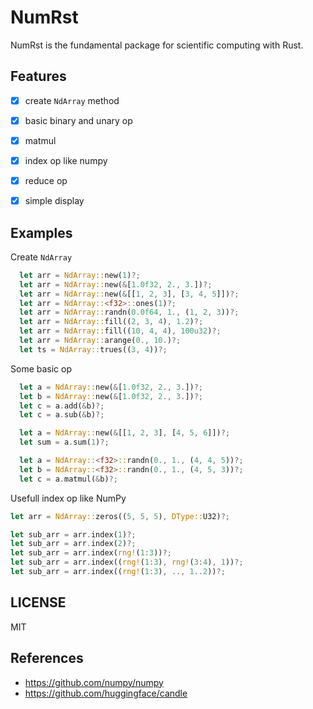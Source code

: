 # NumRst

NumRst is the fundamental package for scientific computing with Rust.



## Features

- [x] create `NdArray` method
- [x] basic binary and unary op
- [x] matmul 
- [x] index op like numpy
- [x] reduce op 
- [x] simple display 



## Examples

Create `NdArray`

```rust
  let arr = NdArray::new(1)?;
  let arr = NdArray::new(&[1.0f32, 2., 3.])?;
  let arr = NdArray::new(&[[1, 2, 3], [3, 4, 5]])?;
  let arr = NdArray::<f32>::ones(1)?;
  let arr = NdArray::randn(0.0f64, 1., (1, 2, 3))?;
  let arr = NdArray::fill((2, 3, 4), 1.2)?;
  let arr = NdArray::fill((10, 4, 4), 100u32)?;
  let arr = NdArray::arange(0., 10.)?;
  let ts = NdArray::trues((3, 4))?;
```

Some basic op

```rust
  let a = NdArray::new(&[1.0f32, 2., 3.])?;
  let b = NdArray::new(&[1.0f32, 2., 3.])?;
  let c = a.add(&b)?;
  let c = a.sub(&b)?;

  let a = NdArray::new(&[[1, 2, 3], [4, 5, 6]])?;
  let sum = a.sum(1)?;

  let a = NdArray::<f32>::randn(0., 1., (4, 4, 5))?;
  let b = NdArray::<f32>::randn(0., 1., (4, 5, 3))?;
  let c = a.matmul(&b)?;
```

Usefull index op like NumPy

```rust
let arr = NdArray::zeros((5, 5, 5), DType::U32)?;

let sub_arr = arr.index(1)?;
let sub_arr = arr.index(2)?;
let sub_arr = arr.index(rng!(1:3))?;
let sub_arr = arr.index((rng!(1:3), rng!(3:4), 1))?;
let sub_arr = arr.index((rng!(1:3), .., 1..2))?;
```



## LICENSE

MIT



## References

- https://github.com/numpy/numpy
- https://github.com/huggingface/candle
